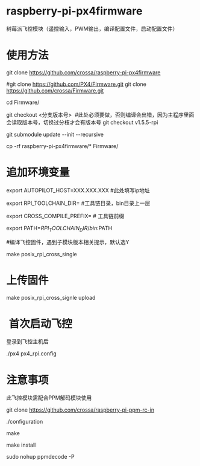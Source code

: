 # raspberry-pi-px4firmware
树莓派飞控模块（遥控输入，PWM输出，编译配置文件，启动配置文件）

# 使用方法

git clone https://github.com/crossa/raspberry-pi-px4firmware

#git clone https://github.com/PX4/Firmware.git
git clone https://github.com/crossa/Firmware.git

cd Firmware/

git checkout <分支版本号>  #此处必须要做，否则编译会出错，因为主程序里面会读取版本号，切换过分枝才会有版本号
git checkout v1.5.5-rpi

git submodule update --init --recursive

cp -rf raspberry-pi-px4firmware/* Firmware/

# 追加环境变量
export AUTOPILOT_HOST=XXX.XXX.XXX  #此处填写ip地址

export RPI_TOOLCHAIN_DIR=<your dir> #工具链目录，bin目录上一层

export CROSS_COMPILE_PREFIX=<your prefix> # 工具链前缀

export PATH=$RPI_TOOLCHAIN_DIR/bin:$PATH


#编译飞控固件，遇到子模块版本相关提示，默认选Y

make posix_rpi_cross_single

# 上传固件

make posix_rpi_cross_signle upload

#  首次启动飞控

登录到飞控主机后

./px4 px4_rpi.config 


# 注意事项

此飞控模块需配合PPM解码模块使用

git clone https://github.com/crossa/raspberry-pi-ppm-rc-in

./configuration

make

make install

sudo nohup ppmdecode -P
